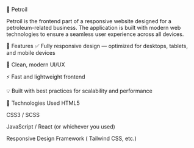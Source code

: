 🚗 Petroil

Petroil is the frontend part of a responsive website designed for a petroleum-related business. The application is built with modern web technologies to ensure a seamless user experience across all devices.

🌟 Features
✅ Fully responsive design — optimized for desktops, tablets, and mobile devices

🎯 Clean, modern UI/UX

⚡ Fast and lightweight frontend

💡 Built with best practices for scalability and performance

📁 Technologies Used
HTML5

CSS3 / SCSS

JavaScript / React (or whichever you used)

Responsive Design Framework ( Tailwind CSS, etc.)
